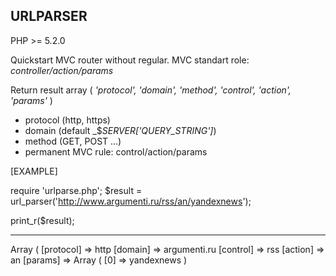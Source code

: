 ## URLPARSER

PHP >= 5.2.0

Quickstart MVC router without regular. MVC standart role: _controller/action/params_

Return result array ( _'protocol', 'domain', 'method', 'control', 'action', 'params'_ )

* protocol (http, https)
* domain (default _$_SERVER['QUERY_STRING']_)
* method (GET, POST ...)
* permanent MVC rule: control/action/params




[EXAMPLE]


require 'urlparse.php';
$result = url_parser('http://www.argumenti.ru/rss/an/yandexnews');

print_r($result);

----------------------------------------------------------------
Array
(
    [protocol] => http
    [domain] => argumenti.ru
    [control] => rss
    [action] => an
    [params] => Array
        (
          [0] => yandexnews
        )



